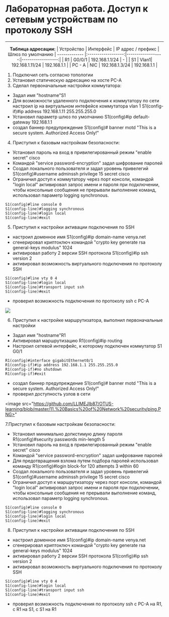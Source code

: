 # Лабораторная работа. Доступ к сетевым устройствам по протоколу SSH<br>
_ _ _

<div align="center">

__Таблица адресации:__
| Устройство       | Интерфейс         | IP адрес / префикс | Шлюз по умолчанию
| ------------- |:------------------:|------------------:|------------------:|
| R1     | G0/0/1 | 192.168.1.1/24 | - |
| S1 | Vlan1|  192.168.1.11/24 | 192.168.1.1 |
| PC - A | NIC |  192.168.1.3/24 | 192.168.1.1 |
</div>

1. Подключил сеть согласно топологии
2. Установил статическую адресацию на хосте PC-A 
3. Сделал первоначальные настройки коммутатора:
- Задал имя "hostname"S1
- Для возможности удаленного подключения к коммутатору по сети настроил ip на виртуальном интефейсе коммутатора vlan 1 S1(config-if)#ip address 192.168.1.11 255.255.255.0
- Установил параметр шлюз по умолчанию S1(config)#ip default-gateway 192.168.1.1
- создал баннер предупреждение S1(config)# banner motd "This is a secure system. Authorized Access Only!"
4. Приступил к базовым настройкам безопасности:
- Установил пароль на вход в привилегированный режим "enable secret" cisco
- Командой "service password-encryption" задал шифрование паролей
- Создал локального пользователя и задал уровень привелегий S1(config)#username adminssh privilege 15 secret cisco
- Ограничил доступ к коммутатору через порт консоли, командой "login local" активировал запрос имени и пароля при подключении, чтобы консольные сообщения не прерывали выполнение команд, использовал параметр logging synchronous.
```
S1(config)#line console 0
S1(config-line)#logging synchronous
S1(config-line)#login local
S1(config-line)#exit
```
5. Приступил к настройки активации подключения по SSH
- настроил доменное имя S1(config)#ip domain-name venya.net 
- сгенерировал криптоключ командой "crypto key generate rsa  general-keys modulus" 1024
- активировал работу 2 версии SSH протокола S1(config)#ip ssh version 2
- активировал возможность виртуального подключения по протоколу SSH
```
S1(config)#line vty 0 4 
S1(config-line)#login local
S1(config-line)#transport input ssh 
S1(config-line)#exit
```
- проверил возможность подключения по протоколу ssh c PC-A

<image src="https://github.com/LLlMEJIb87/OTUS-learning/blob/master/11.%20Basics%20of%20Network%20security/ssh_s1.PNG">

6. Приступил к настройке маршрутизатора, выполнил первоначальные настройки
- Задал имя "hostname"R1
- Активировал маршрутизацию R1(config)#ip routing
- Настроил сетевой интерфейс, к которому подключен коммутатор S1 G0/1
```
R1(config)#interface gigabitEthernet0/1
R1(config-if)#ip address 192.168.1.1 255.255.255.0
R1(config-if)#no shutdown 
R1(config-if)#exit
```
- создал баннер предупреждение S1(config)# banner motd "This is a secure system. Authorized Access Only!"
- проверил доступность узлов в сети

<image src="https://github.com/LLlMEJIb87/OTUS-learning/blob/master/11.%20Basics%20of%20Network%20security/ping.PNG>"

7.Приступил к базовым настройкам безопасности:
- Установил минимально допкстимую длину пароля R1(config)#security passwords min-length 5
- Установил пароль на вход в привилегированный режим "enable secret" cisco
- Командой "service password-encryption" задал шифрование паролей
- Для предотвращения взлома путем подбора паролей использовал команду R1(config)#login block-for 120 attempts 3 within 60
- Создал локального пользователя и задал уровень привелегий S1(config)#username adminssh privilege 15 secret cisco
- Ограничил доступ к маршрутизатору через порт консоли, командой "login local" активировал запрос имени и пароля при подключении, чтобы консольные сообщения не прерывали выполнение команд, использовал параметр logging synchronous.
```
S1(config)#line console 0
S1(config-line)#logging synchronous
S1(config-line)#login local
S1(config-line)#exit
```
8. Приступил к настройки активации подключения по SSH
- настроил доменное имя S1(config)#ip domain-name venya.net 
- сгенерировал криптоключ командой "crypto key generate rsa  general-keys modulus" 1024
- активировал работу 2 версии SSH протокола S1(config)#ip ssh version 2
- активировал возможность виртуального подключения по протоколу SSH
```
S1(config)#line vty 0 4 
S1(config-line)#login local
S1(config-line)#transport input ssh 
S1(config-line)#exit
```
- проверил возможность подключения по протоколу ssh c PC-A на R1, c R1 на S1, с S1 на R1